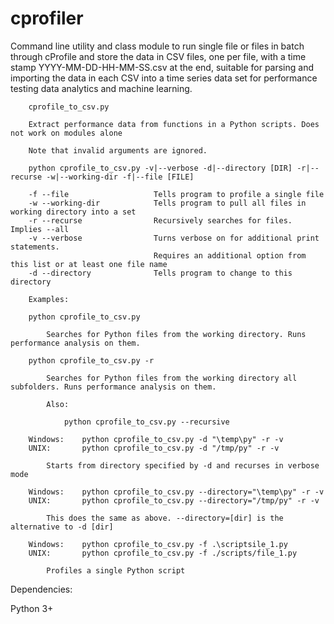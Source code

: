 # cprofiler
Command line utility and class module to run single file or files in batch through cProfile and store the data in CSV files, one per file, with a time stamp YYYY-MM-DD-HH-MM-SS.csv at the end, suitable for parsing and importing the data in each CSV into a time series data set for performance testing data analytics and machine learning. 

        cprofile_to_csv.py

        Extract performance data from functions in a Python scripts. Does not work on modules alone

        Note that invalid arguments are ignored.

        python cprofile_to_csv.py -v|--verbose -d|--directory [DIR] -r|--recurse -w|--working-dir -f|--file [FILE]

        -f --file                   Tells program to profile a single file
        -w --working-dir            Tells program to pull all files in working directory into a set
        -r --recurse                Recursively searches for files. Implies --all
        -v --verbose                Turns verbose on for additional print statements.
                                    Requires an additional option from this list or at least one file name
        -d --directory              Tells program to change to this directory

        Examples:

        python cprofile_to_csv.py

            Searches for Python files from the working directory. Runs performance analysis on them.

        python cprofile_to_csv.py -r

            Searches for Python files from the working directory all subfolders. Runs performance analysis on them.

            Also:

                python cprofile_to_csv.py --recursive

        Windows:    python cprofile_to_csv.py -d "\temp\py" -r -v
        UNIX:       python cprofile_to_csv.py -d "/tmp/py" -r -v

            Starts from directory specified by -d and recurses in verbose mode

        Windows:    python cprofile_to_csv.py --directory="\temp\py" -r -v
        UNIX:       python cprofile_to_csv.py --directory="/tmp/py" -r -v

            This does the same as above. --directory=[dir] is the alternative to -d [dir]

        Windows:    python cprofile_to_csv.py -f .\scriptsile_1.py
        UNIX:       python cprofile_to_csv.py -f ./scripts/file_1.py

            Profiles a single Python script

Dependencies:

Python 3+

